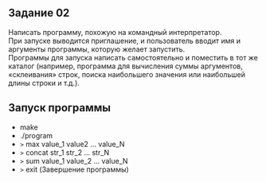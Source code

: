 ## Задание 02
Написать программу, похожую на командный интерпретатор.  
При запуске выводится приглашение, и пользователь вводит имя и аргументы программы, которую желает запустить.  
Программы для запуска написать самостоятельно и поместить в тот же каталог (например, программа для вычисления суммы аргументов, «склеивания» строк, поиска наибольшего значения или наибольшей длины строки и т.д.).  


## Запуск программы  
 - make  
 - ./program  
 - `>` max value_1 value2 ... value_N  
 - `>` concat str_1 str_2 ... str_N  
 - `>` sum value_1 value_2 ... value_N  
 - `>` exit (Завершение программы)  
